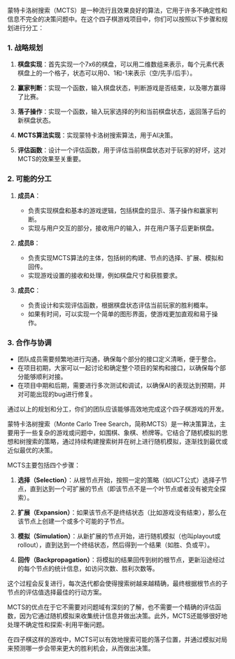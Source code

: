 蒙特卡洛树搜索（MCTS）是一种流行且效果良好的算法，它用于许多不确定性和信息不完全的决策问题中。在这个四子棋游戏项目中，你们可以按照以下步骤和规划进行分工：

### 1. 战略规划
1. **棋盘实现**：首先实现一个7x6的棋盘，可以用二维数组来表示，每个元素代表棋盘上的一个格子，状态可以用0、1和-1来表示（空/先手/后手）。

2. **赢家判断**：实现一个函数，输入棋盘状态，判断游戏是否结束，以及哪方赢得了比赛。

3. **落子操作**：实现一个函数，输入玩家选择的列和当前棋盘状态，返回落子后的新棋盘状态。

4. **MCTS算法实现**：实现蒙特卡洛树搜索算法，用于AI决策。

5. **评估函数**：设计一个评估函数，用于评估当前棋盘状态对于玩家的好坏，这对MCTS的效果至关重要。

### 2. 可能的分工
1. **成员A**：
   - 负责实现棋盘和基本的游戏逻辑，包括棋盘的显示、落子操作和赢家判断。
   - 实现与用户交互的部分，接收用户的输入，并在用户落子后更新棋盘。

2. **成员B**：
   - 负责实现MCTS算法的主体，包括树的构建、节点的选择、扩展、模拟和回传。
   - 实现游戏设置的接收和处理，例如棋盘尺寸和获胜要求。

3. **成员C**：
   - 负责设计和实现评估函数，根据棋盘状态评估当前玩家的胜利概率。
   - 如果有时间，可以实现一个简单的图形界面，使游戏更加直观和易于操作。

### 3. 合作与协调
- 团队成员需要频繁地进行沟通，确保每个部分的接口定义清晰，便于整合。
- 在项目初期，大家可以一起讨论和确定整个项目的架构和接口，以确保每个部分能够顺利对接。
- 在项目中期和后期，需要进行多次测试和调试，以确保AI的表现达到预期，并对可能出现的bug进行修复。

通过以上的规划和分工，你们的团队应该能够高效地完成这个四子棋游戏的开发。




蒙特卡洛树搜索（Monte Carlo Tree Search，简称MCTS）是一种决策算法，主要用于一些复杂的游戏或问题中，如围棋、象棋、桥牌等。它结合了随机模拟的思想和树搜索的策略，通过持续构建搜索树并在树上进行随机模拟，逐渐找到最优或近似最优的决策。

MCTS主要包括四个步骤：

1. **选择（Selection）**：从根节点开始，按照一定的策略（如UCT公式）选择子节点，直到达到一个可扩展的节点（即该节点不是一个叶节点或者没有被完全探索）。

2. **扩展（Expansion）**：如果该节点不是终结状态（比如游戏没有结束），那么在该节点上创建一个或多个可能的子节点。

3. **模拟（Simulation）**：从新扩展的节点开始，进行随机模拟（也叫playout或rollout），直到达到一个终结状态，然后得到一个结果（如胜、负或平）。

4. **回传（Backpropagation）**：将模拟的结果回传到树的根节点，更新沿途经过的每个节点的统计信息，如访问次数、胜利次数等。

这个过程会反复进行，每次迭代都会使得搜索树越来越精确，最终根据根节点的子节点的评估值选择最佳的行动方案。

MCTS的优点在于它不需要对问题域有深刻的了解，也不需要一个精确的评估函数，因为它通过随机模拟来收集统计信息并做出决策。此外，MCTS还能够很好地处理不确定性和探索-利用平衡问题。

在四子棋这样的游戏中，MCTS可以有效地搜索可能的落子位置，并通过模拟对局来预测哪一步会带来更大的胜利机会，从而做出决策。
